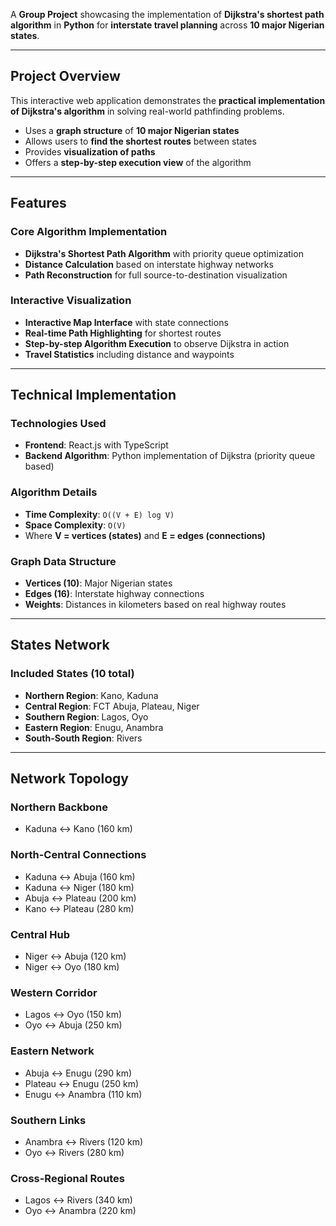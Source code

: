  

A **Group Project** showcasing the implementation of **Dijkstra's shortest path algorithm** in **Python** for **interstate travel planning** across **10 major Nigerian states**.  

---

## Project Overview  

This interactive web application demonstrates the **practical implementation of Dijkstra's algorithm** in solving real-world pathfinding problems.  

- Uses a **graph structure** of **10 major Nigerian states**  
- Allows users to **find the shortest routes** between states  
- Provides **visualization of paths**  
- Offers a **step-by-step execution view** of the algorithm  

---

## Features  

### Core Algorithm Implementation  
- **Dijkstra's Shortest Path Algorithm** with priority queue optimization  
- **Distance Calculation** based on interstate highway networks  
- **Path Reconstruction** for full source-to-destination visualization  

### Interactive Visualization  
- **Interactive Map Interface** with state connections  
- **Real-time Path Highlighting** for shortest routes  
- **Step-by-step Algorithm Execution** to observe Dijkstra in action  
- **Travel Statistics** including distance and waypoints  

---

## Technical Implementation  

### Technologies Used  
- **Frontend**: React.js with TypeScript  
- **Backend Algorithm**: Python implementation of Dijkstra (priority queue based)  

### Algorithm Details  
- **Time Complexity**: `O((V + E) log V)`  
- **Space Complexity**: `O(V)`  
- Where **V = vertices (states)** and **E = edges (connections)**  

### Graph Data Structure  
- **Vertices (10)**: Major Nigerian states  
- **Edges (16)**: Interstate highway connections  
- **Weights**: Distances in kilometers based on real highway routes  

---

## States Network  

### Included States (10 total)  
- **Northern Region**: Kano, Kaduna  
- **Central Region**: FCT Abuja, Plateau, Niger  
- **Southern Region**: Lagos, Oyo  
- **Eastern Region**: Enugu, Anambra  
- **South-South Region**: Rivers  

---

## Network Topology  

### Northern Backbone  
- Kaduna ↔ Kano (160 km)  

### North-Central Connections  
- Kaduna ↔ Abuja (160 km)  
- Kaduna ↔ Niger (180 km)  
- Abuja ↔ Plateau (200 km)  
- Kano ↔ Plateau (280 km)  

### Central Hub  
- Niger ↔ Abuja (120 km)  
- Niger ↔ Oyo (180 km)  

### Western Corridor  
- Lagos ↔ Oyo (150 km)  
- Oyo ↔ Abuja (250 km)  

### Eastern Network  
- Abuja ↔ Enugu (290 km)  
- Plateau ↔ Enugu (250 km)  
- Enugu ↔ Anambra (110 km)  

### Southern Links  
- Anambra ↔ Rivers (120 km)  
- Oyo ↔ Rivers (280 km)  

### Cross-Regional Routes  
- Lagos ↔ Rivers (340 km)  
- Oyo ↔ Anambra (220 km)  
